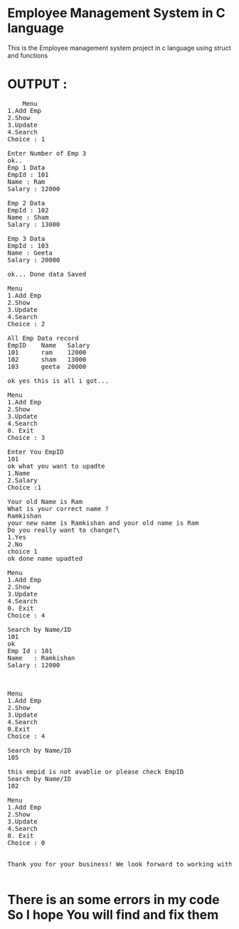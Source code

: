 # Employee Management System in C language
This is the Employee management system project in c language using struct and functions 

# OUTPUT : 
<pre>
    Menu
1.Add Emp
2.Show
3.Update
4.Search
Choice : 1

Enter Number of Emp 3
ok..
Emp 1 Data
EmpId : 101
Name : Ram
Salary : 12000

Emp 2 Data
EmpId : 102
Name : Sham
Salary : 13000

Emp 3 Data
EmpId : 103
Name : Geeta
Salary : 20000

ok... Done data Saved

Menu
1.Add Emp
2.Show
3.Update
4.Search
Choice : 2

All Emp Data record
EmpID    Name   Salary
101      ram    12000
102      sham   13000
103      geeta  20000

ok yes this is all i got...

Menu
1.Add Emp
2.Show
3.Update
4.Search
0. Exit
Choice : 3

Enter You EmpID
101
ok what you want to upadte
1.Name
2.Salary
Choice :1

Your old Name is Ram
What is your correct name ?
Ramkishan
your new name is Ramkishan and your old name is Ram
Do you really want to change?\
1.Yes
2.No
choice 1
ok done name upadted

Menu
1.Add Emp
2.Show
3.Update
4.Search
0. Exit
Choice : 4

Search by Name/ID
101
ok
Emp Id : 101
Name   : Ramkishan
Salary : 12000



Menu
1.Add Emp
2.Show
3.Update
4.Search
0.Exit
Choice : 4

Search by Name/ID
105

this empid is not avablie or please check EmpID
Search by Name/ID
102

Menu
1.Add Emp
2.Show
3.Update
4.Search
0. Exit
Choice : 0


Thank you for your business! We look forward to working with you again.

</pre>

# There is an some errors in my code So I hope You will find and fix them
